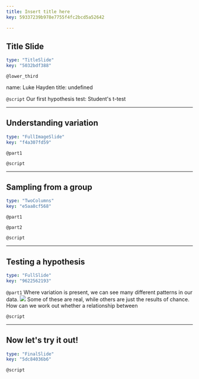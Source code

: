 ```yaml
---
title: Insert title here
key: 59337239b978e7755f4fc2bcd5a52642

---
```

## Title Slide

```yaml
type: "TitleSlide"
key: "5032bdf388"
```

`@lower_third`

name: Luke Hayden
title: undefined


`@script`
Our first hypothesis test: Student's t-test


---
## Understanding variation

```yaml
type: "FullImageSlide"
key: "f4a307fd59"
```

`@part1`



`@script`



---
## Sampling from a group

```yaml
type: "TwoColumns"
key: "e5aa8cf568"
```

`@part1`



`@part2`



`@script`



---
## Testing a hypothesis

```yaml
type: "FullSlide"
key: "9622562193"
```

`@part1`
Where variation is present, we can see many different patterns in our data. ![](image-url) Some of these are real, while others are just the results of chance. 
How can we work out whether a relationship between


`@script`



---
## Now let's try it out!

```yaml
type: "FinalSlide"
key: "5dc84036b6"
```

`@script`


